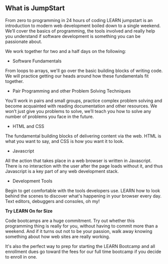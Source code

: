 **What is JumpStart**
----------------

From zero to programming in 24 hours of coding
LEARN jumpstart is an introduction to modern web development boiled down to a single weekend. We’ll cover the basics of programming, the tools involved and really help you understand if software development is something you can be passionate about.

We work together for two and a half days on the following:

- Software Fundamentals

From loops to arrays, we'll go over the basic building blocks of writing code. We will practice getting our heads around how these fundamentals fit together.

- Pair Programming and other Problem Solving Techniques

You’ll work in pairs and small groups, practice complex problem solving and become acquainted with reading documentation and other resources. We won’t just give you problems to solve, we’ll teach you how to solve any number of problems you face in the future.

- HTML and CSS

The fundamental building blocks of delivering content via the web. HTML is what you want to say, and CSS is how you want it to look.

- Javascript

All the action that takes place in a web browser is written in Javascript. There is no interaction with the user after the page loads without it, and thus Javascript is a key part of any web development stack.

- Development Tools

Begin to get comfortable with the tools developers use. LEARN how to look behind the scenes to discover what's happening in your browser every day. Text editors, debuggers and consoles, oh my!

**Try LEARN On for Size**

Code bootcamps are a huge commitment. Try out whether this programming thing is really for you, without having to commit more than a weekend. And if it turns out not to be your passion, walk away knowing something about how web sites are really working.

It's also the perfect way to prep for starting the LEARN Bootcamp and all enrollment dues go toward the fees for our full time bootcamp if you decide to enroll in one.
